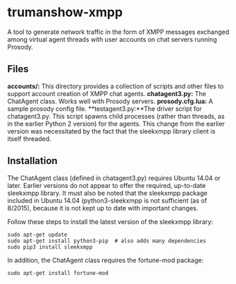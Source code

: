 # trumanshow-xmpp

A tool to generate network traffic in the form of XMPP messages exchanged among virtual agent threads with user accounts on chat servers running Prosody.

## Files

**accounts/:** This directory provides a collection of scripts and other files to support account creation of XMPP chat agents.
**chatagent3.py:** The ChatAgent class. Works well with Prosody servers.
**prosody.cfg.lua:** A sample prosody config file.
**testagent3.py:**The driver script for chatagent3.py. This script spawns child processes (rather than threads, as in the earlier Python 2 version) for the agents. This change from the earlier version was necessitated by the fact that the sleekxmpp library client is itself threaded.

## Installation

The ChatAgent class (defined in chatagent3.py) requires Ubuntu 14.04 or later. Earlier versions do not appear to offer the required, up-to-date sleekxmpp library. It must also be noted that the sleekxmpp package included in Ubuntu 14.04 (python3-sleekxmpp is not sufficient (as of 8/2015), because it is not kept up to date with important changes.

Follow these steps to install the latest version of the sleekxmpp library:
```
sudo apt-get update
sudo apt-get install python3-pip  # also adds many dependencies
sudo pip3 install sleekxmpp
```
In addition, the ChatAgent class requires the fortune-mod package:
```
sudo apt-get install fortune-mod
```